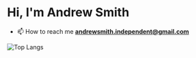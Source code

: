<p align="center">
  <h1>Hi, I'm Andrew Smith</h1>
</p>

- 📫 How to reach me **andrewsmith.independent@gmail.com**

![Top Langs](https://github-readme-stats.vercel.app/api/top-langs/?username=andrew-smith-93&layout=compact&langs_count=20)
